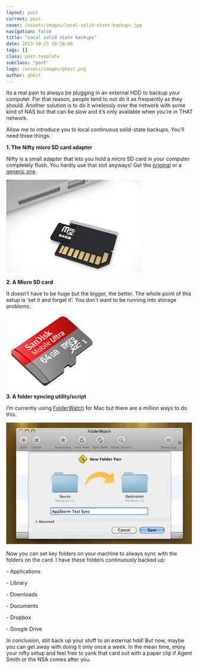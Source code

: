 ```yaml
---
layout: post
current: post
cover: /assets/images/local-solid-state-backups.jpg
navigation: false
title: "Local solid state backups"
date: 2013-10-23 10:18:00
tags: []
class: post-template
subclass: "post"
logo: /assets/images/ghost.png
author: ghost
---
```


Its a real pain to always be plugging in an external HDD to backup your computer. For that reason, people tend to not do it as frequently as they should. Another solution is to do it wirelessly over the network with some kind of NAS but that can be slow and it’s only available when you’re in THAT network.

Allow me to introduce you to local continuous solid-state backups. You’ll need three things.

**1. The Nifty micro SD card adapter**

Nifty is a small adapter that lets you hold a micro SD card in your computer completely flush. You hardly use that slot anyways! Get the [original](https://href.li/?http://theniftyminidrive.com/) or a [generic one](https://href.li/?http://bit.ly/16G5Giu).

![image](/assets/images/blog-13.png)

**2. A Micro SD card**

It doesn’t have to be huge but the bigger, the better. The whole point of this setup is ‘set it and forget it’. You don’t want to be running into storage problems.

![image](/assets/images/blog-14.png)

**3. A folder syncing utility/script**

I’m currently using [FolderWatch](https://href.li/?http://www.brothersroloff.com/folderwatch/) for Mac but there are a million ways to do this.

![image](/assets/images/blog-15.jpg)

Now you can set key folders on your machine to always sync with the folders on the card. I have these folders continuously backed up:

\- Applications

\- Library

\- Downloads

\- Documents

\- Dropbox

\- Google Drive

In conclusion, still back up your stuff to an external hdd! But now, maybe you can get away with doing it only once a week. In the mean time, enjoy your nifty setup and feel free to yank that card out with a paper clip if Agent Smith or the NSA comes after you.
